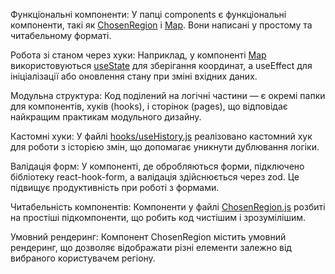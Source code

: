 Функціональні компоненти: У папці components є функціональні компоненти, такі як [ChosenRegion](https://github.com/Vanchik21/React/blob/master/Lab01/src/components/ChosenRegion.jsx) і [Map](https://github.com/Vanchik21/React/blob/master/Lab01/src/components/Map.jsx). Вони написані у простому та читабельному форматі.

Робота зі станом через хуки: Наприклад, у компоненті [Map](https://github.com/Vanchik21/React/blob/master/Lab01/src/components/Map.jsx) використовуються [useState](https://github.com/Vanchik21/React/blob/bb3c6d4b8d93cbc5acb771694c3674c8ad6e6f32/Lab01/src/components/Map.jsx#L3C1-L3C33) для зберігання координат, а useEffect для ініціалізації або оновлення стану при зміні вхідних даних.

Модульна структура: Код поділений на логічні частини — є окремі папки для компонентів, хуків (hooks), і сторінок (pages), що відповідає найкращим практикам модульного дизайну.

Кастомні хуки: У файлі [hooks/useHistory.js](https://github.com/Vanchik21/React/blob/master/Lab01/src/hooks/useHistory.jsx) реалізовано кастомний хук для роботи з історією змін, що допомагає уникнути дублювання логіки.

Валідація форм: У компоненті, де обробляються форми, підключено бібліотеку react-hook-form, а валідація здійснюється через zod. Це підвищує продуктивність при роботі з формами.

Читабельність компонентів: Компоненти у файлі [ChosenRegion.js](https://github.com/Vanchik21/React/blob/master/Lab01/src/components/ChosenRegion.jsx) розбиті на простіші підкомпоненти, що робить код чистішим і зрозумілішим.

Умовний рендеринг: Компонент ChosenRegion містить умовний рендеринг, що дозволяє відображати різні елементи залежно від вибраного користувачем регіону.
